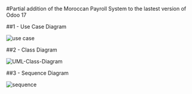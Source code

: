 #Partial addition of the Moroccan Payroll System to the lastest version of Odoo 17 

##1 - Use Case Diagram 

![use case](https://github.com/user-attachments/assets/30864045-4f56-4826-9694-e028ccfec480)

##2 - Class Diagram

![UML-Class-Diagram](https://github.com/user-attachments/assets/ba421d87-3596-4d5d-9047-998ecf23c104)

##3 - Sequence Diagram 

![sequence](https://github.com/user-attachments/assets/c24a7473-552c-43de-9e8d-c3fca0f30893)


